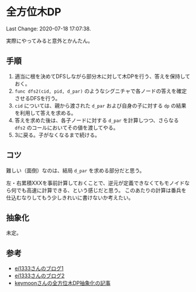 # 全方位木DP

Last Change: 2020-07-18 17:07:38.

実際にやってみると意外とかんたん。

## 手順

1. 適当に根を決めてDFSしながら部分木に対して木DPを行う、答えを保持しておく。
2. `func dfs2(cid, pid, d_par)` のようなシグニチャで各ノードの答えを確定させるDFSを行う。
3. `cid` については、親から渡された `d_par` および自身の子に対する `dp` の結果を利用して答えを求める。
4. 答えを求めた後は、各子ノードに対する `d_par` を計算しつつ、さらなる `dfs2` のコールにおいてその値を渡してやる。
5. 3に戻る。子がなくなるまで続ける。

## コツ

難しい（面倒）なのは、結局 `d_par` を求める部分だと思う。

左・右累積XXXを事前計算しておくことで、逆元が定義できなくてもモノイドなら何でも高速に計算できる、という感じだと思う。
このあたりの計算は番兵を仕込むなりしてもう少しきれいに書けないか考えたい。

## 抽象化

未定。

## 参考

- [ei1333さんのブログ1](https://ei1333.hateblo.jp/entry/2017/04/10/224413)
- [ei1333さんのブログ2](https://ei1333.hateblo.jp/entry/2018/12/21/004022)
- [keymoonさんの全方位木DP抽象化の記事](https://qiita.com/keymoon/items/2a52f1b0fb7ef67fb89e)
